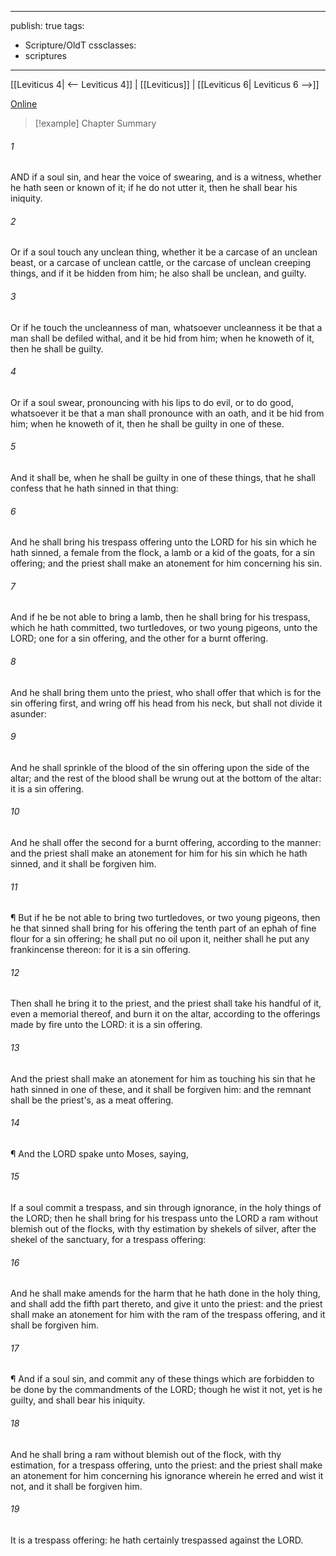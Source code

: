 

---
publish: true
tags:
  - Scripture/OldT
cssclasses:
  - scriptures
---
[[Leviticus 4| <-- Leviticus 4]] | [[Leviticus]] | [[Leviticus 6| Leviticus 6 -->]]

[Online](https://churchofjesuschrist.org/study/scriptures/ot/lev/5?lang=eng)

>[!example] Chapter Summary
>
###### 1
AND if a soul sin, and hear the voice of swearing, and is a witness, whether he hath seen or known of it; if he do not utter it, then he shall bear his iniquity.
###### 2
Or if a soul touch any unclean thing, whether it be a carcase of an unclean beast, or a carcase of unclean cattle, or the carcase of unclean creeping things, and if it be hidden from him; he also shall be unclean, and guilty.
###### 3
Or if he touch the uncleanness of man, whatsoever uncleanness it be that a man shall be defiled withal, and it be hid from him; when he knoweth of it, then he shall be guilty.
###### 4
Or if a soul swear, pronouncing with his lips to do evil, or to do good, whatsoever it be that a man shall pronounce with an oath, and it be hid from him; when he knoweth of it, then he shall be guilty in one of these.
###### 5
And it shall be, when he shall be guilty in one of these things, that he shall confess that he hath sinned in that thing:
###### 6
And he shall bring his trespass offering unto the LORD for his sin which he hath sinned, a female from the flock, a lamb or a kid of the goats, for a sin offering; and the priest shall make an atonement for him concerning his sin.
###### 7
And if he be not able to bring a lamb, then he shall bring for his trespass, which he hath committed, two turtledoves, or two young pigeons, unto the LORD; one for a sin offering, and the other for a burnt offering.
###### 8
And he shall bring them unto the priest, who shall offer that which is for the sin offering first, and wring off his head from his neck, but shall not divide it asunder:
###### 9
And he shall sprinkle of the blood of the sin offering upon the side of the altar; and the rest of the blood shall be wrung out at the bottom of the altar: it is a sin offering.
###### 10
And he shall offer the second for a burnt offering, according to the manner: and the priest shall make an atonement for him for his sin which he hath sinned, and it shall be forgiven him.
###### 11
¶ But if he be not able to bring two turtledoves, or two young pigeons, then he that sinned shall bring for his offering the tenth part of an ephah of fine flour for a sin offering; he shall put no oil upon it, neither shall he put any frankincense thereon: for it is a sin offering.
###### 12
Then shall he bring it to the priest, and the priest shall take his handful of it, even a memorial thereof, and burn it on the altar, according to the offerings made by fire unto the LORD: it is a sin offering.
###### 13
And the priest shall make an atonement for him as touching his sin that he hath sinned in one of these, and it shall be forgiven him: and the remnant shall be the priest's, as a meat offering.
###### 14
¶ And the LORD spake unto Moses, saying,
###### 15
If a soul commit a trespass, and sin through ignorance, in the holy things of the LORD; then he shall bring for his trespass unto the LORD a ram without blemish out of the flocks, with thy estimation by shekels of silver, after the shekel of the sanctuary, for a trespass offering:
###### 16
And he shall make amends for the harm that he hath done in the holy thing, and shall add the fifth part thereto, and give it unto the priest: and the priest shall make an atonement for him with the ram of the trespass offering, and it shall be forgiven him.
###### 17
¶ And if a soul sin, and commit any of these things which are forbidden to be done by the commandments of the LORD; though he wist it not, yet is he guilty, and shall bear his iniquity.
###### 18
And he shall bring a ram without blemish out of the flock, with thy estimation, for a trespass offering, unto the priest: and the priest shall make an atonement for him concerning his ignorance wherein he erred and wist it not, and it shall be forgiven him.
###### 19
It is a trespass offering: he hath certainly trespassed against the LORD.



